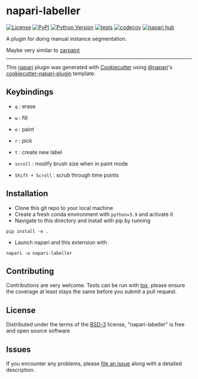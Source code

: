 # napari-labeller

[![License](https://img.shields.io/pypi/l/napari-labeller.svg?color=green)](https://github.com/Hekstra-Lab/napari-labeller/raw/main/LICENSE)
[![PyPI](https://img.shields.io/pypi/v/napari-labeller.svg?color=green)](https://pypi.org/project/napari-labeller)
[![Python Version](https://img.shields.io/pypi/pyversions/napari-labeller.svg?color=green)](https://python.org)
[![tests](https://github.com/Hekstra-Lab/napari-labeller/workflows/tests/badge.svg)](https://github.com/Hekstra-Lab/napari-labeller/actions)
[![codecov](https://codecov.io/gh/Hekstra-Lab/napari-labeller/branch/main/graph/badge.svg)](https://codecov.io/gh/Hekstra-Lab/napari-labeller)
[![napari hub](https://img.shields.io/endpoint?url=https://api.napari-hub.org/shields/napari-labeller)](https://napari-hub.org/plugins/napari-labeller)

A plugin for doing manual instance segmentation.

Maybe very similar to [zarpaint](https://github.com/jni/zarpaint)

----------------------------------

This [napari] plugin was generated with [Cookiecutter] using [@napari]'s [cookiecutter-napari-plugin] template.

<!--
Don't miss the full getting started guide to set up your new package:
https://github.com/napari/cookiecutter-napari-plugin#getting-started

and review the napari docs for plugin developers:
https://napari.org/docs/plugins/index.html
-->

## Keybindings
- `q` : erase
- `w` : fill
- `e` : paint
- `r` : pick
- `t` : create new label

- `scroll` : modify brush size when in paint mode
- `Shift + Scroll` : scrub through time points

## Installation

- Clone this git repo to your local machine
- Create a fresh conda environment with `python=3.9` and activate it
- Navigate to this directory and install with pip by running

`pip install -e .`

- Launch napari and this extension with

`napari -w napari-labeller`


## Contributing

Contributions are very welcome. Tests can be run with [tox], please ensure
the coverage at least stays the same before you submit a pull request.

## License

Distributed under the terms of the [BSD-3] license,
"napari-labeller" is free and open source software

## Issues

If you encounter any problems, please [file an issue] along with a detailed description.

[napari]: https://github.com/napari/napari
[Cookiecutter]: https://github.com/audreyr/cookiecutter
[@napari]: https://github.com/napari
[MIT]: http://opensource.org/licenses/MIT
[BSD-3]: http://opensource.org/licenses/BSD-3-Clause
[GNU GPL v3.0]: http://www.gnu.org/licenses/gpl-3.0.txt
[GNU LGPL v3.0]: http://www.gnu.org/licenses/lgpl-3.0.txt
[Apache Software License 2.0]: http://www.apache.org/licenses/LICENSE-2.0
[Mozilla Public License 2.0]: https://www.mozilla.org/media/MPL/2.0/index.txt
[cookiecutter-napari-plugin]: https://github.com/napari/cookiecutter-napari-plugin

[file an issue]: https://github.com/Hekstra-Lab/napari-labeller/issues

[napari]: https://github.com/napari/napari
[tox]: https://tox.readthedocs.io/en/latest/
[pip]: https://pypi.org/project/pip/
[PyPI]: https://pypi.org/
